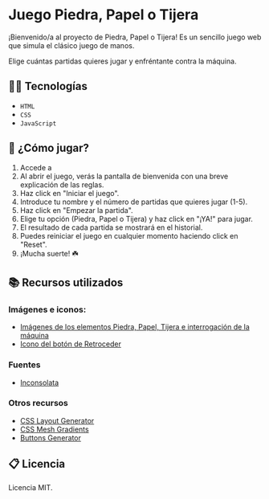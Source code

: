 # Juego Piedra, Papel o Tijera
¡Bienvenido/a al proyecto de Piedra, Papel o Tijera! Es un sencillo juego web que simula el clásico juego de manos.

Elige cuántas partidas quieres jugar y enfréntante contra la máquina. 

## 👩‍💻 Tecnologías 
* ```HTML```
* ```CSS```
* ```JavaScript```

## 🚀 ¿Cómo jugar?
1. Accede a
2. Al abrir el juego, verás la pantalla de bienvenida con una breve explicación de las reglas.
3. Haz click en "Iniciar el juego".
4. Introduce tu nombre y el número de partidas que quieres jugar (1-5).
5. Haz click en "Empezar la partida".
6. Elige tu opción (Piedra, Papel o Tijera) y haz click en "¡YA!" para jugar.
7. El resultado de cada partida se mostrará en el historial.
8. Puedes reiniciar el juego en cualquier momento haciendo click en "Reset".
9. ¡Mucha suerte! ☘️

## 📚 Recursos utilizados
### Imágenes e iconos:
- [Imágenes de los elementos Piedra, Papel, Tijera e interrogación de la máquina](http://www.freepik.es/)
- [Icono del botón de Retroceder](https://tabler.io/icons/icon/square-rounded-arrow-left)
### Fuentes
- [Inconsolata](https://fonts.google.com/specimen/Inconsolata)
### Otros recursos
- [CSS Layout Generator](https://layout.bradwoods.io/customize)
- [CSS Mesh Gradients](https://www.mshr.app/)
- [Buttons Generator](https://markodenic.com/tools/buttons-generator/)

## 📋 Licencia
Licencia MIT.
